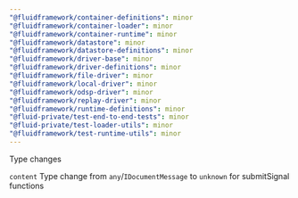 ```yaml
---
"@fluidframework/container-definitions": minor
"@fluidframework/container-loader": minor
"@fluidframework/container-runtime": minor
"@fluidframework/datastore": minor
"@fluidframework/datastore-definitions": minor
"@fluidframework/driver-base": minor
"@fluidframework/driver-definitions": minor
"@fluidframework/file-driver": minor
"@fluidframework/local-driver": minor
"@fluidframework/odsp-driver": minor
"@fluidframework/replay-driver": minor
"@fluidframework/runtime-definitions": minor
"@fluid-private/test-end-to-end-tests": minor
"@fluid-private/test-loader-utils": minor
"@fluidframework/test-runtime-utils": minor
---
```


Type changes

`content` Type change from `any`/`IDocumentMessage` to `unknown` for submitSignal functions
